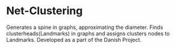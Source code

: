 # Net-Clustering
Generates a spine in graphs, approximating the diameter. Finds clusterheads(Landmarks) in graphs and assigns clusters nodes to Landmarks. Developed as a part of the Danish Project.
